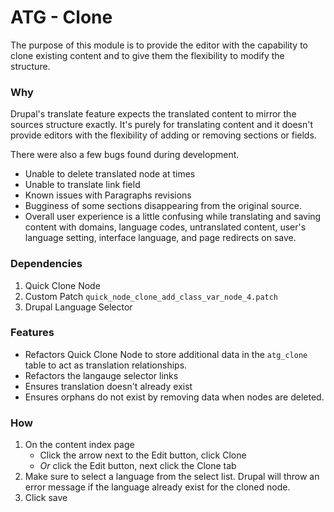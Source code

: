 # ATG - Clone
The purpose of this module is to provide the editor with the capability to clone existing content and to give them the flexibility to modify the structure.

### Why
Drupal's translate feature expects the translated content to mirror the sources structure exactly. It's purely for translating content and it doesn't provide editors with the flexibility of adding or removing sections or fields.

There were also a few bugs found during development.
- Unable to delete translated node at times
- Unable to translate link field
- Known issues with Paragraphs revisions
- Bugginess of some sections disappearing from the original source.
- Overall user experience is a little confusing while translating and saving content with domains, language codes, untranslated content, user's language setting, interface language, and page redirects on save.

### Dependencies
1. Quick Clone Node
2. Custom Patch `quick_node_clone_add_class_var_node_4.patch`
2. Drupal Language Selector

### Features
- Refactors Quick Clone Node to store additional data in the `atg_clone` table to act as translation relationships.
- Refactors the langauge selector links
- Ensures translation doesn't already exist
- Ensures orphans do not exist by removing data when nodes are deleted.

### How
1. On the content index page
    - Click the arrow next to the Edit button, click Clone
    - _Or_ click the Edit button, next click the Clone tab
2. Make sure to select a language from the select list. Drupal will throw an error message if the language already exist for the cloned node.
3. Click save
